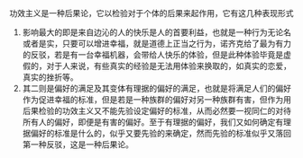 功效主义是一种后果论，它以检验对于个体的后果来起作用，它有这几种表现形式
1. 影响最大的即是来自边沁的人的快乐是人的首要利益，也就是一种行为无论名或者是实，只要可以增进幸福，就是道德上正当之行为，诺齐克给了最为有力的反驳，若是有一台幸福机器，会带给人快乐的体验，但是此种体验毕竟是虚假的，对于人来说，有些真实的经验是无法用体验来换取的，如真实的恋爱，真实的挫折等。
2. 其二则是偏好的满足及其变体有理据的偏好的满足，也就是将满足人们的偏好作为促进幸福的标准，但是若是一种族群的偏好对另一种族群有害，但作为用后果检验的功效主义又不能先验设定偏好的标准，从而必然要一视同仁的对待所有人的偏好，即便是有害的偏好。至于有理据的偏好，我们又如何确定有理据偏好的标准是什么的，似乎又要先验的来确定，然而先验的标准似乎又落回第一种反驳，这是一种后果论。
